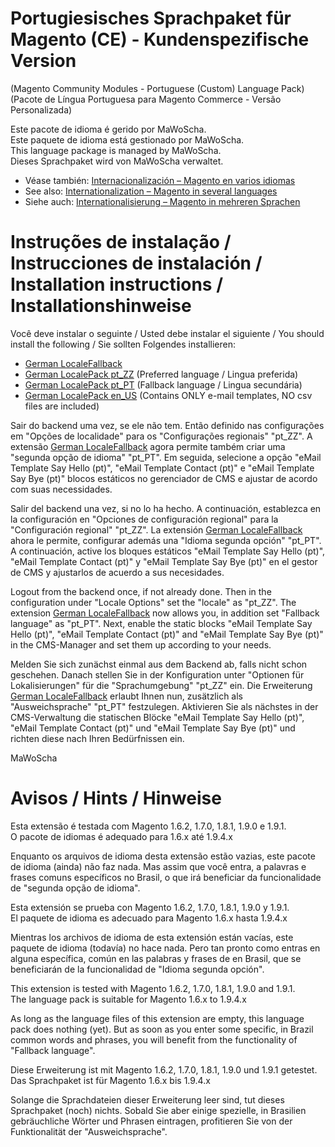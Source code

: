 # Portugiesisches Sprachpaket für Magento (CE) - Kundenspezifische Version
(Magento Community Modules - Portuguese (Custom) Language Pack)<br />
(Pacote de Língua Portuguesa para Magento Commerce - Versão Personalizada)

Este pacote de idioma é gerido por MaWoScha.<br />
Este paquete de idioma está gestionado por MaWoScha.<br />
This language package is managed by MaWoScha.<br />
Dieses Sprachpaket wird von MaWoScha verwaltet.

* Véase también: [Internacionalización – Magento en varios idiomas](http://blog.siempro.co/?p=105&lang=es)
* See also: [Internationalization – Magento in several languages](http://blog.siempro.co/?p=105&lang=en)
* Siehe auch: [Internationalisierung – Magento in mehreren Sprachen](http://blog.siempro.co/?p=105&lang=de)


# Instruções de instalação / Instrucciones de instalación / Installation instructions / Installationshinweise

Você deve instalar o seguinte / Usted debe instalar el siguiente / You should install the following / Sie sollten Folgendes installieren:

*  [German LocaleFallback](https://github.com/MaWoScha/German_LocaleFallback)
*  [German LocalePack pt_ZZ](https://github.com/MaWoScha/German_LocalePack_pt_ZZ) (Preferred language / Lingua preferida)
*  [German LocalePack pt_PT](https://github.com/MaWoScha/German_LocalePack_pt_PT) (Fallback language / Lingua secundária)
*  [German LocalePack en_US](https://github.com/MaWoScha/German_LocalePack_en_US) (Contains ONLY e-mail templates, NO csv files are included)

Sair do backend uma vez, se ele não tem. Então definido nas configurações em "Opções de localidade" para os "Configurações regionais" "pt_ZZ". A extensão [German LocaleFallback](https://github.com/MaWoScha/German_LocaleFallback) agora permite também criar uma "segunda opção de idioma" "pt_PT". Em seguida, selecione a opção "eMail Template Say Hello (pt)", "eMail Template Contact (pt)" e "eMail Template Say Bye (pt)" blocos estáticos no gerenciador de CMS e ajustar de acordo com suas necessidades.

Salir del backend una vez, si no lo ha hecho. A continuación, establezca en la configuración en "Opciones de configuración regional" para la "Configuración regional" "pt_ZZ". La extensión [German LocaleFallback](https://github.com/MaWoScha/German_LocaleFallback) ahora le permite, configurar además una "Idioma segunda opción" "pt_PT". A continuación, active los bloques estáticos "eMail Template Say Hello (pt)", "eMail Template Contact (pt)" y "eMail Template Say Bye (pt)" en el gestor de CMS y ajustarlos de acuerdo a sus necesidades.

Logout from the backend once, if not already done. Then in the configuration under "Locale Options" set the "locale" as "pt_ZZ". The extension [German LocaleFallback](https://github.com/MaWoScha/German_LocaleFallback) now allows you, in addition set "Fallback language" as "pt_PT". Next, enable the static blocks "eMail Template Say Hello (pt)", "eMail Template Contact (pt)" and "eMail Template Say Bye (pt)" in the CMS-Manager and set them up according to your needs.

Melden Sie sich zunächst einmal aus dem Backend ab, falls nicht schon geschehen. Danach stellen Sie in der Konfiguration unter "Optionen für Lokalisierungen" für die "Sprachumgebung" "pt_ZZ" ein. Die Erweiterung [German LocaleFallback](https://github.com/MaWoScha/German_LocaleFallback) erlaubt Ihnen nun, zusätzlich als "Ausweichsprache" "pt_PT" festzulegen. Aktivieren Sie als nächstes in der CMS-Verwaltung die statischen Blöcke "eMail Template Say Hello (pt)", "eMail Template Contact (pt)" und "eMail Template Say Bye (pt)" und richten diese nach Ihren Bedürfnissen ein.

MaWoScha


# Avisos / Hints / Hinweise

Esta extensão é testada com Magento 1.6.2, 1.7.0, 1.8.1, 1.9.0 e 1.9.1. <br />
O pacote de idiomas é adequado para 1.6.x até 1.9.4.x

Enquanto os arquivos de idioma desta extensão estão vazias, este pacote de idioma (ainda) não faz nada.
Mas assim que você entra, a palavras e frases comuns específicos no Brasil, o que irá beneficiar da funcionalidade de "segunda opção de idioma".


Esta extensión se prueba con Magento 1.6.2, 1.7.0, 1.8.1, 1.9.0 y 1.9.1. <br />
El paquete de idioma es adecuado para Magento 1.6.x hasta 1.9.4.x

Mientras los archivos de idioma de esta extensión están vacías, este paquete de idioma (todavía) no hace nada.
Pero tan pronto como entras en alguna específica, común en las palabras y frases de en Brasil, que se beneficiarán de la funcionalidad de "Idioma segunda opción".


This extension is tested with Magento 1.6.2, 1.7.0, 1.8.1, 1.9.0 and 1.9.1. <br />
The language pack is suitable for Magento 1.6.x to 1.9.4.x

As long as the language files of this extension are empty, this language pack does nothing (yet).
But as soon as you enter some specific, in Brazil common words and phrases, you will benefit from the functionality of "Fallback language".


Diese Erweiterung ist mit Magento 1.6.2, 1.7.0, 1.8.1, 1.9.0 und 1.9.1 getestet. <br />
Das Sprachpaket ist für Magento 1.6.x bis 1.9.4.x

Solange die Sprachdateien dieser Erweiterung leer sind, tut dieses Sprachpaket (noch) nichts.
Sobald Sie aber einige spezielle, in Brasilien gebräuchliche Wörter und Phrasen eintragen, profitieren Sie von der Funktionalität der "Ausweichsprache".
